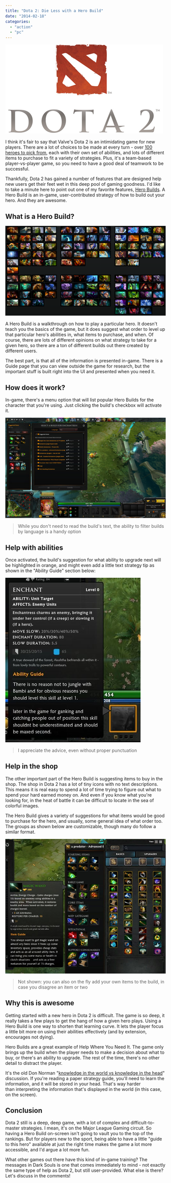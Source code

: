 ```yaml
---
title: "Dota 2: Die Less with a Hero Build"
date: "2014-02-18"
categories: 
  - "action"
  - "pc"
---
```


![dota-2-logo](images/dota-2-logo.jpg)

I think it's fair to say that Valve's Dota 2 is an intimidating game for new players. There are a lot of choices to be made at every turn - over [100 heroes to pick from](http://thatgamesux.com/post/dota-2-i-need-a-random-hero), each with their own set of abilities, and lots of different items to purchase to fit a variety of strategies. Plus, it's a team-based player-vs-player game, so you need to have a good deal of teamwork to be successful.

Thankfully, Dota 2 has gained a number of features that are designed help new users get their feet wet in this deep pool of gaming goodness. I'd like to take a minute here to point out one of my favorite features, [Hero Builds](http://www.dota2.com/workshop/builds/overview). A Hero Build is an in-game, user-contributed strategy of how to build out your hero. And they are awesome.

## What is a Hero Build?

![So many heroes](images/Heroes.png)

A Hero Build is a walkthrough on how to play a particular hero. It doesn't teach you the basics of the game, but it does suggest what order to level up that particular hero's abilities in, what items to purchase, and when. Of course, there are lots of different opinions on what strategy to take for a given hero, so there are a ton of different builds out there created by different users.

The best part, is that all of the information is presented in-game. There is a Guide page that you can view outside the game for research, but the important stuff is built right into the UI and presented when you need it.

## How does it work?

In-game, there's a menu option that will list popular Hero Builds for the character that you're using. Just clicking the build's checkbox will activate it.

![While you don't need to read the build's text, the ability to filter builds by language is a handy option.](images/list-of-builds-full.jpg)
> While you don't need to read the build's text, the ability to filter builds by language is a handy option

## Help with abilities

Once activated, the build's suggestion for what ability to upgrade next will be highlighted in orange, and might even add a little text strategy tip as shown in the "Ability Guide" section below:

![I appreciate the advice, even without proper punctuation.](images/ability-crop.jpg)
> I appreciate the advice, even without proper punctuation

## Help in the shop

The other important part of the Hero Build is suggesting items to buy in the shop. The shop in Dota 2 has a lot of tiny icons with no text descriptions. This means it is real easy to spend a lot of time trying to figure out what to spend your hard earned money on. And even if you know what you're looking for, in the heat of battle it can be difficult to locate in the sea of colorful images.

The Hero Build gives a variety of suggestions for what items would be good to purchase for the hero, and usually, some general idea of what order too. The groups as shown below are customizable, though many do follow a similar format.

![shop crop](images/shop-crop.jpg)
> Not shown: you can also on the fly add your own items to the build, in case you disagree an item or two

## Why this is awesome

Getting started with a new hero in Dota 2 is difficult. The game is so deep, it really takes a few plays to get the hang of how a given hero plays. Using a Hero Build is one way to shorten that learning curve. It lets the player focus a little bit more on using their abilities effectively (and by extension, encourages not dying).

Hero Builds are a great example of Help Where You Need It. The game only brings up the build when the player needs to make a decision about what to buy, or there's an ability to upgrade. The rest of the time, there's no other detail to distract the player.

It's the old Don Norman "[knowledge in the world vs knowledge in the head](http://www.aacinstitute.org/TheGoalofAAC/ThePsychologyOfAACSystems.html)" discussion. If you're reading a paper strategy guide, you'll need to learn the information, and it will be stored in your head. That's way harder than interpreting the information that's displayed in the world (in this case, on the screen).

## Conclusion

Dota 2 still is a deep, deep game, with a lot of complex and difficult-to-master strategies. I mean, it's on the Major League Gaming circuit. So having a Hero Build on-screen isn't going to vault you to the top of the rankings. But for players new to the sport, being able to have a little "guide to this hero" available at just the right time makes the game a lot more accessible, and I'd argue a lot more fun.

What other games out there have this kind of in-game training? The messages in Dark Souls is one that comes immediately to mind - not exactly the same type of help as Dota 2, but still user-provided. What else is there? Let's discuss in the comments!
